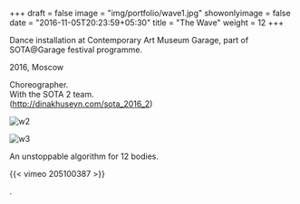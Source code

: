 +++
draft = false
image = "img/portfolio/wave1.jpg"
showonlyimage = false
date = "2016-11-05T20:23:59+05:30"
title = "The Wave"
weight = 12
+++

Dance installation at Contemporary Art Museum Garage, part of SOTA@Garage festival programme.  

2016, Moscow

<!--more-->

Choreographer.  
With the SOTA 2 team.  
(http://dinakhuseyn.com/sota_2016_2)

![w2][1]

![w3][2]  

An unstoppable algorithm for 12 bodies.

{{< vimeo 205100387 >}}  

.  


[2]: /img/portfolio/wave2.jpg
[1]: /img/portfolio/wave3.jpg

